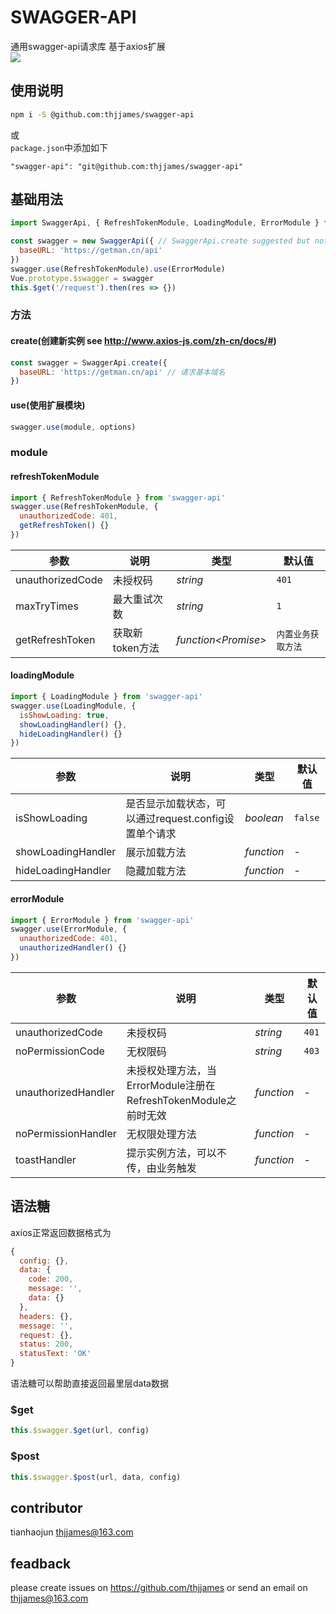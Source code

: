 # SWAGGER-API
通用swagger-api请求库 基于axios扩展  
![](https://github.com/thjjames/swagger-api/blob/master/swagger-api.png?raw=true)

## 使用说明
```bash
npm i -S @github.com:thjjames/swagger-api
```
或  
`package.json`中添加如下
```
"swagger-api": "git@github.com:thjjames/swagger-api"
```

## 基础用法
```js
import SwaggerApi, { RefreshTokenModule, LoadingModule, ErrorModule } from 'swagger-api'

const swagger = new SwaggerApi({ // SwaggerApi.create suggested but not new keyword, cause param defaults would be lost
  baseURL: 'https://getman.cn/api'
})
swagger.use(RefreshTokenModule).use(ErrorModule)
Vue.prototype.$swagger = swagger
this.$get('/request').then(res => {})
```

### 方法

#### create(创建新实例 see http://www.axios-js.com/zh-cn/docs/#)
```js
const swagger = SwaggerApi.create({
  baseURL: 'https://getman.cn/api' // 请求基本域名
})
```

#### use(使用扩展模块)
```js
swagger.use(module, options)
```

### module

#### refreshTokenModule
```js
import { RefreshTokenModule } from 'swagger-api'
swagger.use(RefreshTokenModule, {
  unauthorizedCode: 401,
  getRefreshToken() {}
})
```

| 参数 | 说明 | 类型 | 默认值 |
| --- | --- | --- | --- |
| unauthorizedCode | 未授权码 | _string_ | `401` |
| maxTryTimes | 最大重试次数 | _string_ | `1` |
| getRefreshToken | 获取新token方法 | _function&lt;Promise&gt;_ | `内置业务获取方法` |

#### loadingModule
```js
import { LoadingModule } from 'swagger-api'
swagger.use(LoadingModule, {
  isShowLoading: true,
  showLoadingHandler() {},
  hideLoadingHandler() {}
})
```

| 参数 | 说明 | 类型 | 默认值 |
| --- | --- | --- | --- |
| isShowLoading | 是否显示加载状态，可以通过request.config设置单个请求 | _boolean_ | `false` |
| showLoadingHandler | 展示加载方法 | _function_ | - |
| hideLoadingHandler | 隐藏加载方法 | _function_ | - |

#### errorModule
```js
import { ErrorModule } from 'swagger-api'
swagger.use(ErrorModule, {
  unauthorizedCode: 401,
  unauthorizedHandler() {}
})
```

| 参数 | 说明 | 类型 | 默认值 |
| --- | --- | --- | --- |
| unauthorizedCode | 未授权码 | _string_ | `401` |
| noPermissionCode | 无权限码 | _string_ | `403` |
| unauthorizedHandler | 未授权处理方法，当ErrorModule注册在RefreshTokenModule之前时无效 | _function_ | - |
| noPermissionHandler | 无权限处理方法 | _function_ | - |
| toastHandler | 提示实例方法，可以不传，由业务触发 | _function_ | - |

## 语法糖
axios正常返回数据格式为
```js
{
  config: {},
  data: {
    code: 200,
    message: '',
    data: {}
  },
  headers: {},
  message: '',
  request: {},
  status: 200,
  statusText: 'OK'
}
```
语法糖可以帮助直接返回最里层data数据
### $get
```js
this.$swagger.$get(url, config)
```
### $post
```js
this.$swagger.$post(url, data, config)
```

## contributor
tianhaojun <thjjames@163.com>

## feadback
please create issues on https://github.com/thjjames or send an email on <thjjames@163.com>